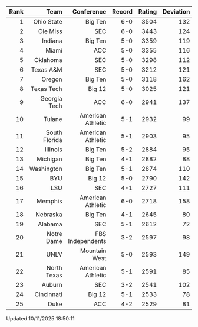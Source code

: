 | Rank  | Team                 | Conference           | Record   | Rating | Deviation |
| ---:  | ---:                 | ---:                 | ---:     | ---:   | ---:      |
| 1     | Ohio State           | Big Ten              | 6-0      | 3504   | 132       |
| 2     | Ole Miss             | SEC                  | 6-0      | 3443   | 124       |
| 3     | Indiana              | Big Ten              | 5-0      | 3359   | 119       |
| 4     | Miami                | ACC                  | 5-0      | 3355   | 116       |
| 5     | Oklahoma             | SEC                  | 5-0      | 3298   | 112       |
| 6     | Texas A&M            | SEC                  | 5-0      | 3212   | 121       |
| 7     | Oregon               | Big Ten              | 5-0      | 3118   | 162       |
| 8     | Texas Tech           | Big 12               | 5-0      | 3025   | 121       |
| 9     | Georgia Tech         | ACC                  | 6-0      | 2941   | 137       |
| 10    | Tulane               | American Athletic    | 5-1      | 2932   | 99        |
| 11    | South Florida        | American Athletic    | 5-1      | 2903   | 95        |
| 12    | Illinois             | Big Ten              | 5-2      | 2884   | 95        |
| 13    | Michigan             | Big Ten              | 4-1      | 2882   | 88        |
| 14    | Washington           | Big Ten              | 5-1      | 2874   | 110       |
| 15    | BYU                  | Big 12               | 5-0      | 2790   | 142       |
| 16    | LSU                  | SEC                  | 4-1      | 2727   | 111       |
| 17    | Memphis              | American Athletic    | 6-0      | 2718   | 158       |
| 18    | Nebraska             | Big Ten              | 4-1      | 2645   | 80        |
| 19    | Alabama              | SEC                  | 5-1      | 2612   | 72        |
| 20    | Notre Dame           | FBS Independents     | 3-2      | 2597   | 98        |
| 21    | UNLV                 | Mountain West        | 5-0      | 2593   | 149       |
| 22    | North Texas          | American Athletic    | 5-1      | 2591   | 85        |
| 23    | Auburn               | SEC                  | 3-2      | 2541   | 102       |
| 24    | Cincinnati           | Big 12               | 5-1      | 2533   | 78        |
| 25    | Duke                 | ACC                  | 4-2      | 2529   | 81        |

Updated 10/11/2025 18:50:11
